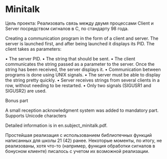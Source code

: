 # Minitalk
Цель проекта:
Реализовать связь между двумя процессами Client и Server посредством сигналов в С, по стандарту 98 года.


Creating a communication program in the form of a client and server.
The server is launched first, and after being launched it displays its PID.
The client takes as parameters:

• The server PID.
• The string that should be sent.
• The client communicates the string passed as a parameter to the server. Once the string has been received, the server displays it.
• Communication between programs is done using UNIX signals.
• The server must be able to display the string pretty quickly.
• Server receives strings from several clients in a row, without needing to be restarted.
• Only two signals (SIGUSR1 and SIGUSR2) are used.


Bonus part

A small reception acknowledgment system was added to mandatory part.
Supports Unicode characters


Detailed information is in en.subject_minitalk.pdf.

Простейшая реализация с использованием библиотечных функций написанных для школы 21 (42) ранее.
Некоторые моменты, по итогу, не реализованы, хотя что-то (например, функция обработки сигналов в бонусном клиенте) писалось с учетом их возможной реализации.
